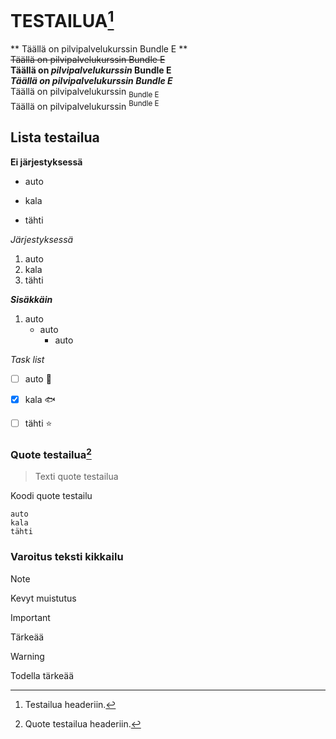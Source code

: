 # TESTAILUA[^1]

** Täällä on pilvipalvelukurssin Bundle E **<br>
~~Täällä on pilvipalvelukurssin Bundle E~~<br>
**Täällä on _pilvipalvelukurssin_ Bundle E**<br>
***Täällä on pilvipalvelukurssin Bundle E***<br>
Täällä on pilvipalvelukurssin <sub>Bundle E</sub><br>
Täällä on pilvipalvelukurssin <sup>Bundle E</sup><br>

## Lista testailua

**Ei järjestyksessä**

- auto
* kala
+ tähti

*Järjestyksessä*

1. auto
1. kala
1. tähti

***Sisäkkäin***
1. auto
    - auto
      - auto

*Task list*

- [ ] auto 🚗
- [x] kala 🐟
- [ ] tähti ⭐


### Quote testailua[^2]

> Texti quote testailua

Koodi quote testailu
```
auto
kala
tähti
```
[^1]: Testailua headeriin.
[^2]: Quote testailua headeriin.

### Varoitus teksti kikkailu

>[!NOTE]
>Kevyt muistutus

>[!IMPORTANT]
>Tärkeää

>[!WARNING]
>Todella tärkeää

